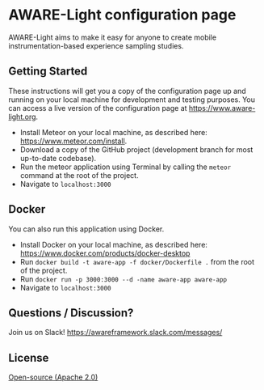 # AWARE-Light configuration page

AWARE-Light aims to make it easy for anyone to create mobile instrumentation-based experience sampling studies.

## Getting Started

These instructions will get you a copy of the configuration page up and running on your local machine for development and testing purposes. You can access a live version of the configuration page at https://www.aware-light.org.

- Install Meteor on your local machine, as described here: https://www.meteor.com/install.
- Download a copy of the GitHub project (development branch for most up-to-date codebase).
- Run the meteor application using Terminal by calling the `meteor` command at the root of the project.
- Navigate to `localhost:3000`

## Docker

You can also run this application using Docker.

- Install Docker on your local machine, as described here: https://www.docker.com/products/docker-desktop
- Run `docker build -t aware-app -f docker/Dockerfile .` from the root of the project.
- Run `docker run -p 3000:3000 --d -name aware-app aware-app`
- Navigate to `localhost:3000`

## Questions / Discussion?

Join us on Slack! https://awareframework.slack.com/messages/

## License

[Open-source (Apache 2.0)](https://www.apache.org/licenses/LICENSE-2.0)
